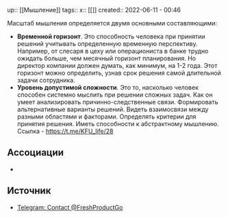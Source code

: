 up:: [[Мышление]]
tags:: 
x:: [[]]
created:: 2022-06-11 - 00:46

 Масштаб мышления определяется двумя основными составляющими:
 
- **Временной горизонт**. Это способность человека при принятии решений учитывать определенную временную перспективу. Например, от слесаря в цеху или операциониста в банке трудно ожидать больше, чем месячный горизонт планирования. Но директор компании должен думать, как минимум, на 1-2 года. Этот горизонт можно определить, узнав срок решения самой длительной задачи сотрудника.
- **Уровень допустимой сложности**. Это то, насколько человек способен системно мыслить при решении сложных задач. Как он умеет анализировать причинно-следственные связи. Формировать альтернативные варианты решений. Видеть взаимосвязи между разными областями и факторами. Определять критерии для принятия решения. Иметь способности к абстрактному мышлению. Ссылка - https://t.me/KFU_life/28 

## Ассоциации
- 
## Источник
- [Telegram: Contact @FreshProductGo](https://t.me/FreshProductGo/486)
